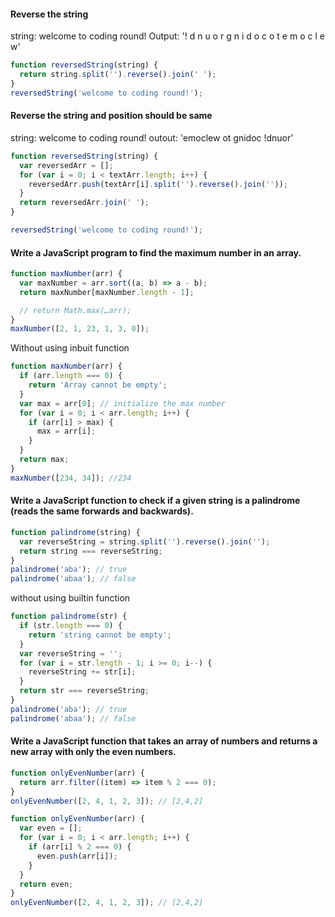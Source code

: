 #### Reverse the string

string: welcome to coding round!
Output: '! d n u o r g n i d o c o t e m o c l e w'

```js
function reversedString(string) {
  return string.split('').reverse().join(' ');
}
reversedString('welcome to coding round!');
```

#### Reverse the string and position should be same

string: welcome to coding round!
outout: 'emoclew ot gnidoc !dnuor'

```js
function reversedString(string) {
  var reversedArr = [];
  for (var i = 0; i < textArr.length; i++) {
    reversedArr.push(textArr[i].split('').reverse().join(''));
  }
  return reversedArr.join(' ');
}

reversedString('welcome to coding round!');
```

#### Write a JavaScript program to find the maximum number in an array.

```js
function maxNumber(arr) {
  var maxNumber = arr.sort((a, b) => a - b);
  return maxNumber[maxNumber.length - 1];

  // return Math.max(…arr);
}
maxNumber([2, 1, 23, 1, 3, 0]);
```

Without using inbuit function

```js
function maxNumber(arr) {
  if (arr.length === 0) {
    return 'Array cannot be empty';
  }
  var max = arr[0]; // initialize the max number
  for (var i = 0; i < arr.length; i++) {
    if (arr[i] > max) {
      max = arr[i];
    }
  }
  return max;
}
maxNumber([234, 34]); //234
```

#### Write a JavaScript function to check if a given string is a palindrome (reads the same forwards and backwards).

```js
function palindrome(string) {
  var reverseString = string.split('').reverse().join('');
  return string === reverseString;
}
palindrome('aba'); // true
palindrome('abaa'); // false
```

without using builtin function

```js
function palindrome(str) {
  if (str.length === 0) {
    return 'string cannot be empty';
  }
  var reverseString = '';
  for (var i = str.length - 1; i >= 0; i--) {
    reverseString += str[i];
  }
  return str === reverseString;
}
palindrome('aba'); // true
palindrome('abaa'); // false
```

#### Write a JavaScript function that takes an array of numbers and returns a new array with only the even numbers.

```js
function onlyEvenNumber(arr) {
  return arr.filter((item) => item % 2 === 0);
}
onlyEvenNumber([2, 4, 1, 2, 3]); // [2,4,2]
```

```js
function onlyEvenNumber(arr) {
  var even = [];
  for (var i = 0; i < arr.length; i++) {
    if (arr[i] % 2 === 0) {
      even.push(arr[i]);
    }
  }
  return even;
}
onlyEvenNumber([2, 4, 1, 2, 3]); // [2,4,2]
```
